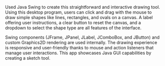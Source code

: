 Used Java Swing to create this straightforward and interactive drawing tool. Using this desktop program, users can click and drag with the mouse to draw simple shapes like lines, rectangles, and ovals on a canvas. A label offering user instructions, a clear button to reset the canvas, and a dropdown to select the shape type are all features of the interface.

Swing components (JFrame, JPanel, JLabel, JComboBox, and JButton) and custom Graphics2D rendering are used internally. The drawing experience is responsive and user-friendly thanks to mouse and action listeners that manage user interactions. This app showcases Java GUI capabilities by creating a sketch tool.
